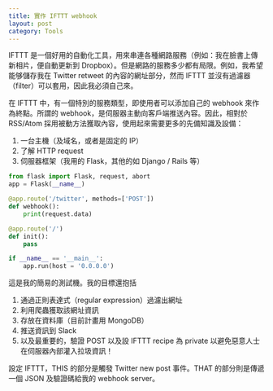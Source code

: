 ```yaml
---
title: 實作 IFTTT webhook
layout: post
category: Tools
---
```


IFTTT 是一個好用的自動化工具，用來串連各種網路服務（例如：我在臉書上傳新相片，便自動更新到 Dropbox）。但是網路的服務多少都有局限。例如，我希望能够儲存我在 Twitter retweet 的內容的網址部分，然而 IFTTT 並沒有過濾器（filter）可以套用，因此我必須自己來。

在 IFTTT 中，有一個特別的服務類型，即使用者可以添加自己的 webhook 來作為終點。所謂的 webhook，是伺服器主動向客戶端推送內容。因此，相對於 RSS/Atom 採用被動方法獲取內容，使用起來需要更多的先備知識及設備：

1. 一台主機（及域名，或者是固定的 IP）
2. 了解 HTTP request
3. 伺服器框架（我用的 Flask，其他的如 Django / Rails 等）

```python
from flask import Flask, request, abort
app = Flask(__name__)

@app.route('/twitter', methods=['POST'])
def webhook():
    print(request.data)

@app.route('/')
def init():
    pass

if __name__ == '__main__':
    app.run(host = '0.0.0.0')
```

這是我的簡易的測試機。我的目標還抱括

1. 通過正則表達式（regular expression）過濾出網址
2. 利用爬蟲獲取該網址資訊
3. 存放在資料庫（目前計畫用 MongoDB）
4. 推送資訊到 Slack
5. 以及最重要的，驗證 POST 以及設 IFTTT recipe 為 private 以避免惡意人士在伺服器內部灌入拉圾資訊！

設定 IFTTT，THIS 的部分是觸發 Twitter new post 事件。THAT 的部分則是傳遞一個 JSON 及驗證碼給我的 webhook server。
